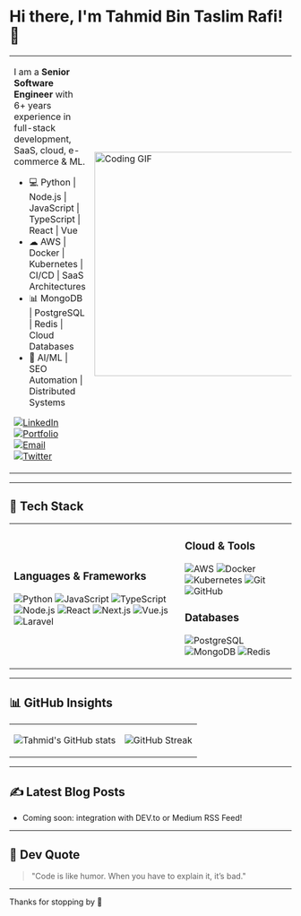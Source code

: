 <!--
Author: Tahmid Bin Taslim Rafi
Updated: June 2025 - Horizontal Flex UI
-->

# Hi there, I'm Tahmid Bin Taslim Rafi! 👋

<table>
<tr>
<td>

I am a **Senior Software Engineer** with 6+ years experience in full-stack development, SaaS, cloud, e-commerce & ML.

- 💻 Python | Node.js | JavaScript | TypeScript | React | Vue
- ☁ AWS | Docker | Kubernetes | CI/CD | SaaS Architectures
- 📊 MongoDB | PostgreSQL | Redis | Cloud Databases
- 🧠 AI/ML | SEO Automation | Distributed Systems

[![LinkedIn](https://img.shields.io/badge/-LinkedIn-0A66C2?style=flat&logo=linkedin&logoColor=white)](https://www.linkedin.com/in/tahmid-bin-taslim/)
[![Portfolio](https://img.shields.io/badge/-Portfolio-FF6F61?style=flat)](https://tahmid-github-io.vercel.app/)
[![Email](https://img.shields.io/badge/-Email-D14836?style=flat&logo=gmail&logoColor=white)](mailto:tahmidbintaslimrafi@gmail.com)
[![Twitter](https://img.shields.io/badge/-Twitter-1DA1F2?style=flat&logo=twitter&logoColor=white)](https://twitter.com/RAFI_it100)

</td>
<td>

<img src="https://github.com/abhisheknaiidu/abhisheknaiidu/blob/master/code.gif?raw=true" width="400" alt="Coding GIF">

</td>
</tr>
</table>

---

## 🔧 Tech Stack

<table>
<tr>
<td>

### Languages & Frameworks

![Python](https://img.shields.io/badge/-Python-2bbc8a?style=flat&logo=python&logoColor=white)
![JavaScript](https://img.shields.io/badge/-JavaScript-F7DF1E?style=flat&logo=javascript&logoColor=black)
![TypeScript](https://img.shields.io/badge/-TypeScript-3178C6?style=flat&logo=typescript&logoColor=white)
![Node.js](https://img.shields.io/badge/-Node.js-339933?style=flat&logo=nodedotjs&logoColor=white)
![React](https://img.shields.io/badge/-React-61DAFB?style=flat&logo=react&logoColor=white)
![Next.js](https://img.shields.io/badge/-Next.js-000000?style=flat&logo=nextdotjs&logoColor=white)
![Vue.js](https://img.shields.io/badge/-Vue.js-4FC08D?style=flat&logo=vuedotjs&logoColor=white)
![Laravel](https://img.shields.io/badge/-Laravel-FF2D20?style=flat&logo=laravel&logoColor=white)

</td>
<td>

### Cloud & Tools

![AWS](https://img.shields.io/badge/-AWS-232F3E?style=flat&logo=amazonaws&logoColor=white)
![Docker](https://img.shields.io/badge/-Docker-2496ED?style=flat&logo=docker&logoColor=white)
![Kubernetes](https://img.shields.io/badge/-Kubernetes-326CE5?style=flat&logo=kubernetes&logoColor=white)
![Git](https://img.shields.io/badge/-Git-F05032?style=flat&logo=git&logoColor=white)
![GitHub](https://img.shields.io/badge/-GitHub-181717?style=flat&logo=github&logoColor=white)

### Databases

![PostgreSQL](https://img.shields.io/badge/-PostgreSQL-336791?style=flat&logo=postgresql&logoColor=white)
![MongoDB](https://img.shields.io/badge/-MongoDB-47A248?style=flat&logo=mongodb&logoColor=white)
![Redis](https://img.shields.io/badge/-Redis-DC382D?style=flat&logo=redis&logoColor=white)

</td>
</tr>
</table>

---

## 📊 GitHub Insights

<table>
<tr>
<td>

![Tahmid's GitHub stats](https://github-readme-stats.vercel.app/api?username=tahmidbintaslim&show_icons=true&theme=tokyonight)

</td>
<td>

![GitHub Streak](https://github-readme-streak-stats.herokuapp.com?user=tahmidbintaslim&theme=tokyonight&hide_border=false)

</td>
</tr>
</table>

---

## ✍️ Latest Blog Posts

<!-- BLOG-POST-LIST:START -->

- Coming soon: integration with DEV.to or Medium RSS Feed!

<!-- BLOG-POST-LIST:END -->

---

## 🎯 Dev Quote

> "Code is like humor. When you have to explain it, it’s bad."

---

Thanks for stopping by 🚀
